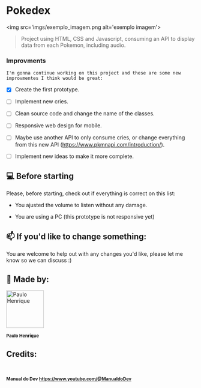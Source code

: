 # Pokedex

  
<img  src='imgs/exemplo_imagem.png alt='exemplo imagem'>



> Project using HTML, CSS and Javascript, consuming an API to display data from each Pokemon, including audio.

### Improvments

  
	I'm gonna continue working on this project and these are some new improvmentes I think would be great:


- [x] Create the first prototype.
- [ ] Implement new cries.
- [ ] Clean source code and change the name of the classes.
- [ ] Responsive web design for mobile.
- [ ] Maybe use another API to only consume cries, or change everything from this new API (https://www.pkmnapi.com/introduction/).
- [ ] Implement new ideas to make it more complete.

  

## 💻 Before starting

  

Please, before starting, check out if everything is correct on this list:


* You ajusted the volume to listen without any damage.

* You are using a PC (this prototype is not responsive yet)

  

## 📫 If you'd like to change something:

You are welcome to help out with any changes you'd like, please let me know so we can discuss :)

  

## 🤝 Made by:

<img  src="https://avatars.githubusercontent.com/u/114942833?v=4"  width="100px;"  alt="Paulo Henrique"/><br>

<sub>

<b>Paulo Henrique</b>

</sub>

## Credits:

<br>

<sub>

<b>Manual do Dev</b>
<b>https://www.youtube.com/@ManualdoDev</b>

</sub>
